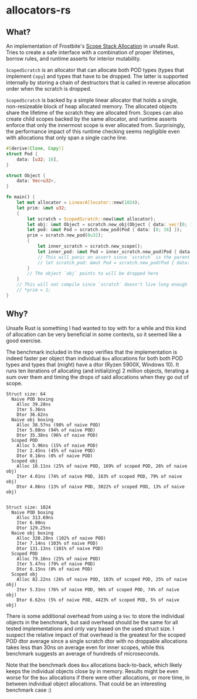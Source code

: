 # allocators-rs

## What?

An implementation of Frostbite's [Scope Stack Allocation](https://www.ea.com/frostbite/news/scope-stack-allocation) in unsafe Rust. Tries to create a safe interface with a combination of proper lifetimes, borrow rules, and runtime asserts for interior mutability.

`ScopedScratch` is an allocator that can allocate both POD types (types that implement `Copy`) and types that have to be dropped. The latter is supported internally by storing a chain of destructors that is called in reverse allocation order when the scratch is dropped.

`ScopedScratch` is backed by a simple linear allocator that holds a single, non-resizeable block of heap allocated memory. The allocated objects share the lifetime of the scratch they are allocated from. Scopes can also create child scopes backed by the same allocator, and runtime asserts enforce that only the innermost scope is ever allocated from. Surprisingly, the performance impact of this runtime checking seems negligible even with allocations that only span a single cache line.


```rust
#[derive(Clone, Copy)]
struct Pod {
    data: [u32; 16],
}

struct Object {
    data: Vec<u32>,
}

fn main() {
    let mut allocator = LinearAllocator::new(1024);
    let prim: &mut u32;
    {
        let scratch = ScopedScratch::new(&mut allocator);
        let obj: &mut Object = scratch.new_obj(Object { data: vec![0; 16] });
        let pod: &mut Pod = scratch.new_pod(Pod { data: [0; 16] });
        prim = scratch.new_pod(0u32);
        {
            let inner_scratch = scratch.new_scope();
            let inner_pod: &mut Pod = inner_scratch.new_pod(Pod { data: [0; 16] });
            // This will panic on assert since `scratch` is the parent of `inner_scratch`
            // let scratch_pod: &mut Pod = scratch.new_pod(Pod { data: [0; 16] });
        }
        // The object `obj` points to will be dropped here
    }
    // This will not compile since `scratch` doesn't live long enough
    // *prim = 1;
}
```

## Why?

Unsafe Rust is something I had wanted to toy with for a while and this kind of allocation can be very beneficial in some contexts, so it seemed like a good exercise.

The benchmark included in the repo verifies that the implementation is indeed faster per object than individual `Box` allocations for both both POD types and types that (might) have a dtor (Ryzen 5900X, Windows 10). It runs ten iterations of allocating (and initializing) 2 million objects, iterating a sum over them and timing the drops of said allocations when they go out of scope.

```
Struct size: 64
  Naive POD boxing
    Alloc 39.28ns
    Iter 5.36ns
    Dtor 36.62ns
  Naive obj boxing
    Alloc 38.57ns (98% of naive POD)
    Iter 5.08ns (94% of naive POD)
    Dtor 35.38ns (96% of naive POD)
  Scoped POD
    Alloc 5.96ns (15% of naive POD)
    Iter 2.45ns (45% of naive POD)
    Dtor 0.16ns (0% of naive POD)
  Scoped obj
    Alloc 10.11ns (25% of naive POD, 169% of scoped POD, 26% of naive obj)
    Iter 4.01ns (74% of naive POD, 163% of scoped POD, 79% of naive obj)
    Dtor 4.86ns (13% of naive POD, 3022% of scoped POD, 13% of naive obj)


Struct size: 1024
  Naive POD boxing
    Alloc 313.69ns
    Iter 6.90ns
    Dtor 129.25ns
  Naive obj boxing
    Alloc 320.28ns (102% of naive POD)
    Iter 7.14ns (103% of naive POD)
    Dtor 131.13ns (101% of naive POD)
  Scoped POD
    Alloc 79.16ns (25% of naive POD)
    Iter 5.47ns (79% of naive POD)
    Dtor 0.15ns (0% of naive POD)
  Scoped obj
    Alloc 82.22ns (26% of naive POD, 103% of scoped POD, 25% of naive obj)
    Iter 5.31ns (76% of naive POD, 96% of scoped POD, 74% of naive obj)
    Dtor 6.62ns (5% of naive POD, 4423% of scoped POD, 5% of naive obj)

```
There is some additional overhead from using a `Vec` to store the individual objects in the benchmark, but said overhead should be the same for all tested implementations and only vary based on the used struct size. I suspect the relative impact of that overhead is the greatest for the scoped POD dtor average since a single scratch dtor with no droppable allocations takes less than 30ns on average even for inner scopes, while this benchmark suggests an average of hundreds of microseconds.

Note that the benchmark does `Box` allocations back-to-back, which likely keeps the individual objects close by in memory. Results might be even worse for the `Box` allocations if there were other allocations, or more time, in between individual object allocations. That could be an interesting benchmark case :)
